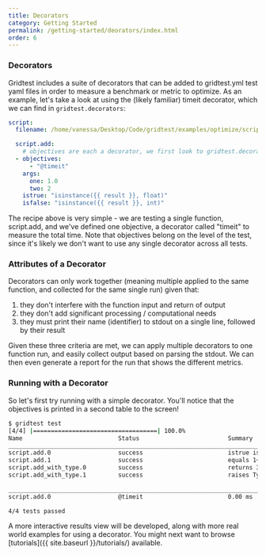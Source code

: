 ```yaml
---
title: Decorators
category: Getting Started
permalink: /getting-started/deorators/index.html
order: 6
---
```


### Decorators

Gridtest includes a suite of decorators that can be added to gridtest.yml
test yaml files in order to measure a benchmark or metric to optimize. As 
an example, let's take a look at using the (likely familiar) timeit decorator,
which we can find in `gridtest.decorators`:

```yaml
script:
  filename: /home/vanessa/Desktop/Code/gridtest/examples/optimize/script.py

  script.add:
    # objectives are each a decorator, we first look to gridtest.decorators then external import
  - objectives:
      - "@timeit"
    args:
      one: 1.0
      two: 2
    istrue: "isinstance({{ result }}, float)"
    isfalse: "isinstance({{ result }}, int)"
```

The recipe above is very simple - we are testing a single function, script.add, and
we've defined one objective, a decorator called "timeit" to measure the total time.
Note that objectives belong on the level of the test, since it's likely we don't want
to use any single decorator across all tests.

### Attributes of a Decorator

Decorators can only work together (meaning multiple applied to the same function,
and collected for the same single run) given that:

 1. they don't interfere with the function input and return of output
 2. they don't add significant processing / computational needs
 3. they must print their name (identifier) to stdout on a single line, followed by their result

Given these three criteria are met, we can apply multiple decorators to one
function run, and easily collect output based on parsing the stdout. We can then
even generate a report for the run that shows the different metrics. 

### Running with a Decorator

So let's first try running with a simple decorator. You'll notice that the objectives
is printed in a second table to the screen!

```bash
$ gridtest test
[4/4] |===================================| 100.0% 
Name                           Status                         Summary                       
________________________________________________________________________________________________________________________
script.add.0                   success                        istrue isinstance(self.result, float) isfalse isinstance(self.result, int)
script.add.1                   success                        equals 1+2                    
script.add_with_type.0         success                        returns 3                     
script.add_with_type.1         success                        raises TypeError              

________________________________________________________________________________________________________________________
script.add.0                   @timeit                        0.00 ms                       

4/4 tests passed
```

A more interactive results view will be developed, along with more real world examples for 
using a decorator.
You might next want to browse [tutorials]({{ site.baseurl }}/tutorials/) available.
